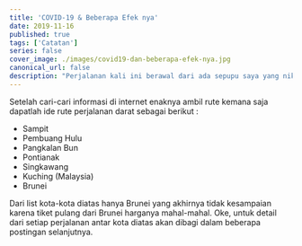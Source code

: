 ```yaml
---
title: 'COVID-19 & Beberapa Efek nya'
date: 2019-11-16
published: true
tags: ['Catatan']
series: false
cover_image: ./images/covid19-dan-beberapa-efek-nya.jpg
canonical_url: false
description: "Perjalanan kali ini berawal dari ada sepupu saya yang nikanan di Sampit dan berpikiran sayang juga kalau udah sampai Sampit kemudian cuma datang ke acara nikahannya terus pulang ke Malang. Akhirnya munculah ide perjalanan keliling borneo sisi barat."
---
```


Setelah cari-cari informasi di internet enaknya ambil rute kemana saja dapatlah ide rute perjalanan darat sebagai berikut :

- Sampit
- Pembuang Hulu
- Pangkalan Bun
- Pontianak
- Singkawang
- Kuching (Malaysia)
- Brunei

Dari list kota-kota diatas hanya Brunei yang akhirnya tidak kesampaian karena tiket pulang dari Brunei harganya mahal-mahal. Oke, untuk detail dari setiap perjalanan antar kota diatas akan dibagi dalam beberapa postingan selanjutnya.